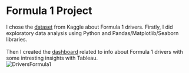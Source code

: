 # Formula 1 Project
I chose the <a href="https://www.kaggle.com/datasets/dubradave/formula-1-drivers-dataset">dataset</a> from Kaggle about Formula 1 drivers. Firstly, I did exploratory data analysis using Python and Pandas/Matplotlib/Seaborn libraries.<br><br>
Then I created the <a href="https://public.tableau.com/app/profile/alina.lishchynska/viz/Formula1Drivers_16921943853480/DriversFormula1">dashboard</a> related to info about Formula 1 drivers with some intresting insights with Tableau.<br>
![DriversFormula1](https://github.com/aestforsoul/formula1Project/assets/80065994/24dc54cd-c750-41f3-85d0-e70da64f54a8)
